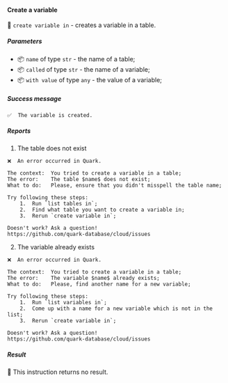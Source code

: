 #### Create a variable

🔧 `create variable in` - creates a variable in a table.

##### Parameters

* 📦 `name` of type `str` - the name of a table;
* 📦 `called` of type `str` - the name of a variable;
* 📦 `with value` of type `any` - the value of a variable;

<!-- or...
🚫 This instruction takes no parameters.
-->

##### Success message

```
✅  The variable is created.
```

##### Reports

1. The table does not exist
```
❌  An error occurred in Quark.

The context:  You tried to create a variable in a table;
The error:    The table $name$ does not exist;
What to do:   Please, ensure that you didn't misspell the table name;

Try following these steps:
    1.  Run `list tables in`;
    2.  Find what table you want to create a variable in;
    3.  Rerun `create variable in`;

Doesn't work? Ask a question!
https://github.com/quark-database/cloud/issues
```

2. The variable already exists
```
❌  An error occurred in Quark.

The context:  You tried to create a variable in a table;
The error:    The variable $name$ already exists;
What to do:   Please, find another name for a new variable;

Try following these steps:
    1.  Run `list variables in`;
    2.  Come up with a name for a new variable which is not in the list;
    3.  Rerun `create variable in`;

Doesn't work? Ask a question!
https://github.com/quark-database/cloud/issues
```

##### Result

🚫 This instruction returns no result.
